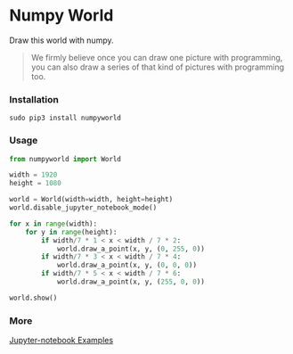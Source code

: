 # Numpy World

Draw this world with numpy.  

> We firmly believe once you can draw one picture with programming, you can also draw a series of that kind of pictures with programming too.

### Installation

```
sudo pip3 install numpyworld
```

### Usage

```python
from numpyworld import World

width = 1920
height = 1080

world = World(width=width, height=height)
world.disable_jupyter_notebook_mode()

for x in range(width):
    for y in range(height):
        if width/7 * 1 < x < width / 7 * 2:
            world.draw_a_point(x, y, (0, 255, 0))
        if width/7 * 3 < x < width / 7 * 4:
            world.draw_a_point(x, y, (0, 0, 0))
        if width/7 * 5 < x < width / 7 * 6:
            world.draw_a_point(x, y, (255, 0, 0))

world.show()
```

### More

[Jupyter-notebook Examples](https://github.com/yingshaoxo/numpyworld/blob/master/Example.ipynb)
